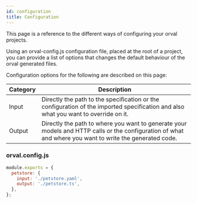 ```yaml
---
id: configuration
title: Configuration
---
```


This page is a reference to the different ways of configuring your orval projects.

Using an orval-config.js configuration file, placed at the root of a project, you can provide a list of options that changes the default behaviour of the orval generated files.

Configuration options for the following are described on this page:

<div>
<table className="table-auto">
  <thead>
    <tr>
      <th className="px-4 py-2">Category</th>
      <th className="px-4 py-2">Description</th>
    </tr>
  </thead>
  <tbody>
    <tr>
      <td className="border px-4 py-2">Input</td>
      <td className="border px-4 py-2">Directly the path to the specification or the configuration of the imported specification and also what you want to override on it.
      </td>
    </tr>
    <tr className="bg-gray-100">
      <td className="border px-4 py-2">Output</td>
      <td className="border px-4 py-2">Directly the path to where you want to generate your models and HTTP calls or the configuration of what and where you want to write the generated code.</td>
    </tr>
  </tbody>
</table>
</div>

### orval.config.js

```js
module.exports = {
  petstore: {
    input: './petstore.yaml',
    output: './petstore.ts',
  },
};
```
